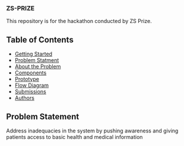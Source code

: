 ### ZS-PRIZE
This repository is for the hackathon conducted by ZS Prize.

## Table of Contents
- [Getting Started](#getting-started)
- [Problem Statment](#problem-statement)
- [About the Problem](#about-the-problem)
- [Components](#components)
- [Prototype](#prototype)
- [Flow Diagram](#flow-diagram)
- [Submissions](#submissions)
- [Authors](#authors)

## Problem Statement
Address inadequacies in the system by pushing awareness and giving patients access to basic health and medical information
